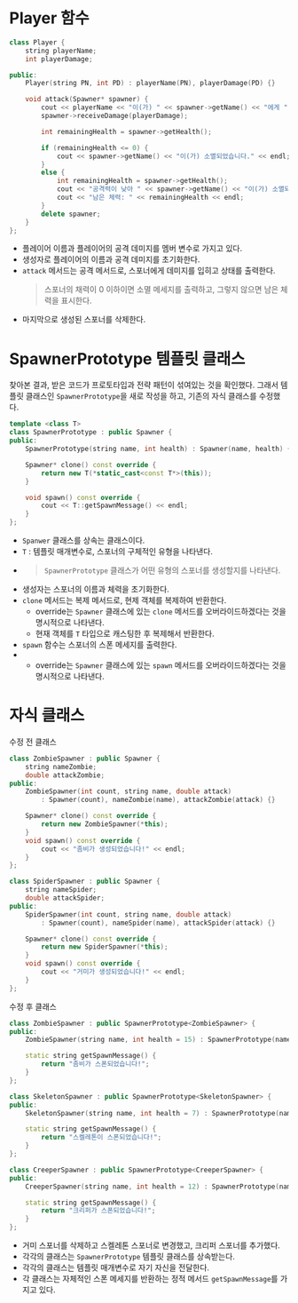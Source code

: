 # Player 함수
```C++
class Player {
    string playerName;
    int playerDamage;

public:
    Player(string PN, int PD) : playerName(PN), playerDamage(PD) {}

    void attack(Spawner* spawner) {
        cout << playerName << "이(가) " << spawner->getName() << "에게 " << playerDamage << "의 데미지를 가했습니다!" << endl;
        spawner->receiveDamage(playerDamage);

        int remainingHealth = spawner->getHealth();

        if (remainingHealth <= 0) {
            cout << spawner->getName() << "이(가) 소멸되었습니다." << endl;
        }
        else {
            int remainingHealth = spawner->getHealth();
            cout << "공격력이 낮아 " << spawner->getName() << "이(가) 소멸되지 않았습니다." << endl;
            cout << "남은 체력: " << remainingHealth << endl;
        }
        delete spawner;
    }
};
```
- 플레이어 이름과 플레이어의 공격 데미지를 멤버 변수로 가지고 있다.
- 생성자로 플레이어의 이름과 공격 데미지를 초기화한다.
- ``attack`` 메서드는 공격 메서드로, 스포너에게 데미지를 입히고 상태를 출력한다.
  > 스포너의 채력이 0 이하이면 소멸 메세지를 출력하고, 그렇지 않으면 남은 체력을 표시한다.
- 마지막으로 생성된 스포너를 삭제한다.

# SpawnerPrototype 템플릿 클래스
찾아본 결과, 받은 코드가 프로토타입과 전략 패턴이 섞여있는 것을 확인했다. 그래서 템플릿 클래스인 ``SpawnerPrototype``을 새로 작성을 하고, 기존의 자식 클래스를 수정했다.
```C++
template <class T>
class SpawnerPrototype : public Spawner {
public:
    SpawnerPrototype(string name, int health) : Spawner(name, health) {}

    Spawner* clone() const override {
        return new T(*static_cast<const T*>(this));
    }

    void spawn() const override {
        cout << T::getSpawnMessage() << endl;
    }
};
```
- ``Spanwer`` 클래스를 상속는 클래스이다.
- ``T`` : 템플릿 매개변수로, 스포너의 구체적인 유형을 나타낸다.
- > ``SpawnerPrototype`` 클래스가 어떤 유형의 스포너를 생성할지를 나타낸다.
- 생성자는 스포너의 이름과 체력을 초기화한다.
- ``clone`` 메서드는 복제 메서드로, 현제 객체를 복제하여 반환한다.
  - override는 ``Spawner`` 클래스에 있는 ``clone`` 메서드를 오버라이드하겠다는 것을 명시적으로 나타낸다.
  - 현재 객체를 ``T`` 타입으로 캐스팅한 후 복제해서 반환한다.
- ``spawn`` 함수는 스포너의 스폰 메세지를 출력한다.
- - override는 ``Spawner`` 클래스에 있는 ``spawn`` 메서드를 오버라이드하겠다는 것을 명시적으로 나타낸다.
 
# 자식 클래스
수정 전 클래스
```C++
class ZombieSpawner : public Spawner {
    string nameZombie;
    double attackZombie;
public:
    ZombieSpawner(int count, string name, double attack)
        : Spawner(count), nameZombie(name), attackZombie(attack) {}

    Spawner* clone() const override {
        return new ZombieSpawner(*this);
    }
    void spawn() const override {
        cout << "좀비가 생성되었습니다!" << endl;
    }
};

class SpiderSpawner : public Spawner {
    string nameSpider;
    double attackSpider;
public:
    SpiderSpawner(int count, string name, double attack)
        : Spawner(count), nameSpider(name), attackSpider(attack) {}

    Spawner* clone() const override {
        return new SpiderSpawner(*this);
    }
    void spawn() const override {
        cout << "거미가 생성되었습니다!" << endl;
    }
};
```
수정 후 클래스 
```C++
class ZombieSpawner : public SpawnerPrototype<ZombieSpawner> {
public:
    ZombieSpawner(string name, int health = 15) : SpawnerPrototype(name, health) {}

    static string getSpawnMessage() {
        return "좀비가 스폰되었습니다!";
    }
};

class SkeletonSpawner : public SpawnerPrototype<SkeletonSpawner> {
public:
    SkeletonSpawner(string name, int health = 7) : SpawnerPrototype(name, health) {}

    static string getSpawnMessage() {
        return "스켈레톤이 스폰되었습니다!";
    }
};

class CreeperSpawner : public SpawnerPrototype<CreeperSpawner> {
public:
    CreeperSpawner(string name, int health = 12) : SpawnerPrototype(name, health) {}

    static string getSpawnMessage() {
        return "크리퍼가 스폰되었습니다!";
    }
};
```
- 거미 스포너를 삭제하고 스켈레톤 스포너로 변경했고, 크리퍼 스포너를 추가했다.
- 각각의 클래스는 ``SpawnerPrototype`` 템플릿 클래스를 상속받는다.
- 각각의 클래스는 템플릿 매개변수로 자기 자신을 전달한다.
- 각 클래스는 자체적인 스폰 메세지를 반환하는 정적 메서드 ``getSpawnMessage``를 가지고 있다.
